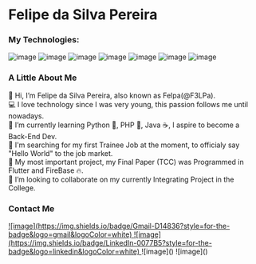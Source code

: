 # Felipe da Silva Pereira

### My Technologies: <br>
![image](https://img.shields.io/badge/Dart-0175C2?style=for-the-badge&logo=dart&logoColor=white) 
![image](https://img.shields.io/badge/Flutter-02569B?style=for-the-badge&logo=flutter&logoColor=white) 
![image](https://img.shields.io/badge/firebase-ffca28?style=for-the-badge&logo=firebase&logoColor=black) 
![image](https://img.shields.io/badge/Python-FFD43B?style=for-the-badge&logo=python&logoColor=blue) 
![image](https://img.shields.io/badge/PHP-777BB4?style=for-the-badge&logo=php&logoColor=white) 
![image](https://img.shields.io/badge/Xampp-F37623?style=for-the-badge&logo=xampp&logoColor=white)
![image](https://img.shields.io/badge/MySQL-005C84?style=for-the-badge&logo=mysql&logoColor=white)

###  A Little About Me

👋 Hi, I’m Felipe da Silva Pereira, also known as Felpa(@F3LPa).<br>
💻 I love technology since I was very young, this passion follows me until nowadays.<br>
🌱 I’m currently learning Python 🐍, PHP 🐘, Java ☕, I aspire to become a Back-End Dev.<br>
💼 I'm searching for my first Trainee Job at the moment, to officialy say "Hello World" to the job market.<br>
📱  My most important project, my Final Paper (TCC) was Programmed in Flutter and FireBase 🔥.<br>
👥 I’m looking to collaborate on my currently Integrating Project in the College.<br>

### Contact Me

<a href='mailto:felipedasilvapereira153@gmail.com'>
![image](https://img.shields.io/badge/Gmail-D14836?style=for-the-badge&logo=gmail&logoColor=white) 
</a>
<a href='mailto:felipedasilvapereira153@gmail.com'>
![image](https://img.shields.io/badge/LinkedIn-0077B5?style=for-the-badge&logo=linkedin&logoColor=white)
</a>
![image]()
![image]()
